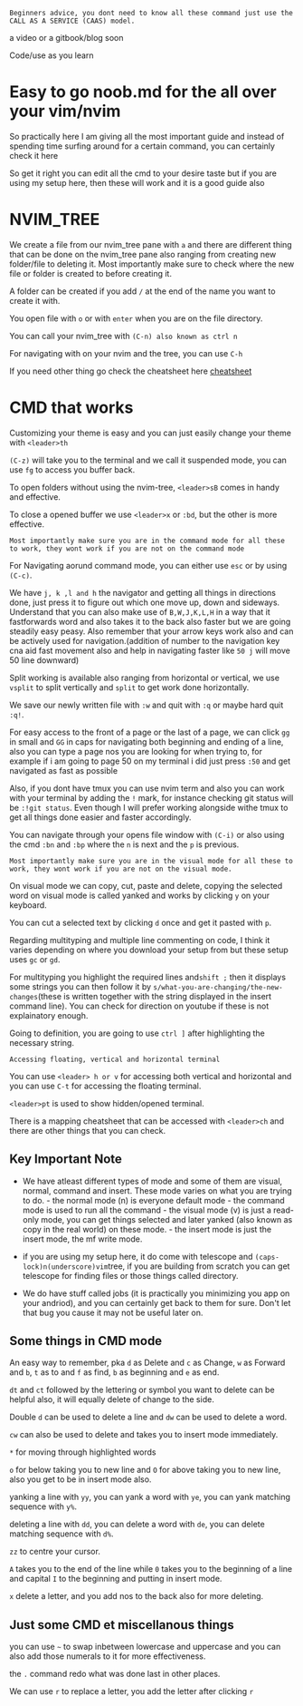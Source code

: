 `Beginners advice, you dont need to know all these command just use the CALL AS A SERVICE (CAAS) model.`

a video or a gitbook/blog soon

Code/use as you learn
# Easy to go noob.md for the all over your vim/nvim

So practically here I am giving all the most important guide and instead of spending time surfing around for a certain command, you can certainly check it here

So get it right you can edit all the cmd to your desire taste but if you are using my setup here, then these will work and it is a good guide also


NVIM_TREE
============
We create a file from our nvim_tree pane with `a` and there are different thing that can be done on the nvim_tree pane also ranging from creating new folder/file to deleting it. Most importantly make sure to check where the new file or folder is created to before creating it. 

A folder can be created if you add `/` at the end of the name you want to create it with.

You open file with `o` or with `enter` when you are on the file directory.

You can call your nvim_tree with `(C-n) also known as ctrl n` 

For navigating with on your nvim and the tree, you can use `C-h`


If you need other thing go check the cheatsheet here [cheatsheet](https://github.com/nvim-tree/nvim-tree.lua)


CMD that works
=================
Customizing your theme is easy and you can just easily change your theme with `<leader>th`

`(C-z)` will take you to the terminal and we call it suspended mode, you can use `fg` to access you buffer back.

To open folders without using the nvim-tree, `<leader>sB` comes in handy and effective.

To close a opened buffer we use `<leader>x` or `:bd`, but the other is more effective.

`Most importantly make sure you are in the command mode for all these to work, they wont work if you are not on the command mode`

For Navigating aorund command mode, you can either use `esc` or by using `(C-c)`.

We have `j, k ,l and h` the navigator and getting all things in directions done, just press it to figure out which one move up, down and sideways. Understand that you can also make use of `B,W,J,K,L,H` in a way that it fastforwards word and also takes it to the back also faster but we are going steadily easy peasy. Also remember that your arrow keys work also and can be actively used for navigation.(addition of number to the navigation key cna aid fast movement also and help in navigating faster like `50 j` will move 50 line downward)

Split working is available also ranging from horizontal or vertical, we use `vsplit` to split vertically and `split` to get work done horizontally.

We save our newly written file with `:w`  and quit with `:q` or maybe hard quit `:q!`.

For easy access to the front of a page or the last of a page, we can click `gg` in small and `GG` in caps for navigating both beginning and ending of a line, also you can type a page nos you are looking for when trying to, for example if i am going to page 50 on my terminal i did just press `:50` and get navigated as fast as possible

Also, if you dont have tmux you can use nvim term and also you can work with your terminal by adding the `!` mark, for instance checking git status will be `:!git status`. Even though I will prefer working alongside withe tmux to get all things done easier and faster accordingly.

You can navigate through your opens file window with `(C-i)` or also using the cmd `:bn` and `:bp` where the `n` is next and the `p` is previous.

`Most importantly make sure you are in the visual mode for all these to work, they wont work if you are not on the visual mode.`

On visual mode we can copy, cut, paste and delete, copying the selected word on visual mode is called yanked and works by clicking `y` on your keyboard. 

You can cut a selected text by clicking `d` once and get it pasted with `p`. 

Regarding multityping and multiple line commenting on code, I think it varies depending on where you download your setup from but these setup uses `gc` or `gd`.

For multityping you highlight the required lines and`shift ;` then it displays some strings you can then follow it by `s/what-you-are-changing/the-new-changes`(these is written together with the string displayed in the insert command line). You can check for direction on youtube if these is not explainatory enough.

Going to definition, you are going to use `ctrl ]` after highlighting the necessary string.

`Accessing floating, vertical and horizontal terminal`

You can use `<leader> h or v` for accessing both vertical and horizontal and you can use `C-t` for accessing the floating terminal.

`<leader>pt` is used to show hidden/opened terminal.

There is a mapping cheatsheet that can be accessed with `<leader>ch` and there are other things that you can check.

## Key Important Note
- We have atleast different types of mode and some of them are visual, normal, command and insert. These mode varies on what you are trying to do.
        - the normal mode (n) is everyone default mode
        - the command mode is used to run all the command
        - the visual mode (v) is just a read-only mode, you can get things selected and later yanked (also known as copy in the real world) on these mode.
        - the insert mode is just the insert mode, the mf write mode.

- if you are using my setup here, it do come with telescope and `(caps-lock)n(underscore)vim`tree, if you are building from scratch you can get telescope for finding files or those things called directory.

- We do have stuff called jobs (it is practically you minimizing you app on your andriod), and you can certainly get back to them for sure. Don't let that bug you cause it may not be useful later on.

## Some things in CMD mode
 An easy way to remember, pka `d` as Delete and `c` as Change, `w` as Forward and `b`, `t` as to and `f` as find, `b` as beginning and `e` as end.

`dt` and `ct` followed by the lettering or symbol you want to delete can be helpful also, it will equally delete of change to the side. 

 Double `d` can be used to delete a line and `dw` can be used to delete a word.

`cw` can also be used to delete and takes you to insert mode immediately.

`*` for moving through highlighted words

`o` for below taking you to new line and `O` for above taking you to new line, also you get to be in insert mode also.

 yanking a line with `yy`, you can yank a word with `ye`, you can yank matching sequence with `y%`.


 deleting a line with `dd`, you can delete a word with `de`, you can delete matching sequence with `d%`.
 
 `zz` to centre your cursor.
 
 `A` takes you to the end of the line while `0` takes you to the beginning of a line and capital `I` to the beginning and putting in insert mode.

 `x` delete a letter, and you add nos to the back also for more deleting.

## Just some CMD et miscellanous things
you can use `~` to swap inbetween lowercase and uppercase and you can also add those numerals to it for more effectiveness.

the `.` command redo what was done last in other places.

We can use `r` to replace a letter, you add the letter after clicking `r`
